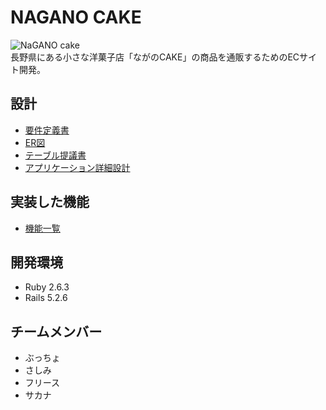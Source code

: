 # NAGANO CAKE  
![NaGANO cake](https://user-images.githubusercontent.com/83991220/143175787-28b4a0b7-789c-4679-89b3-2ee77b892469.png)  
長野県にある小さな洋菓子店「ながのCAKE」の商品を通販するためのECサイト開発。  
## 設計  
- [要件定義書](https://github.com/webcamp-nisaisa/webcamp-naganocake/files/7592692/default.pdf)  
- [ER図](https://github.com/webcamp-nisaisa/webcamp-naganocake/files/7592702/CAKE_ER.drawio.pdf)  
- [テーブル提議書](https://github.com/webcamp-nisaisa/webcamp-naganocake/files/7592714/DWCCOMMIT_._._.xlsx)  
- [アプリケーション詳細設計](https://github.com/webcamp-nisaisa/webcamp-naganocake/files/7592715/DWCCOMMIT_._._.xlsx)  
## 実装した機能  
- [機能一覧](https://github.com/webcamp-nisaisa/webcamp-naganocake/files/7592720/ACFrOgAeGbvi_aDEOC3FCdkdkIvGJyNyL3lmxKA0gFenXm99kENmZDuKtmo_lBCSZ68JGslz4lMjQtHzNszO4RvFk4Q2ejJU6Xh8m9GIl8Rm-jf8I3MXT_BNhw40JPpI022MrbKn9cgpV24rKxjB.pdf)

## 開発環境  
- Ruby 2.6.3  
- Rails 5.2.6  
## チームメンバー  
- ぶっちょ
- さしみ
- フリース
- サカナ
